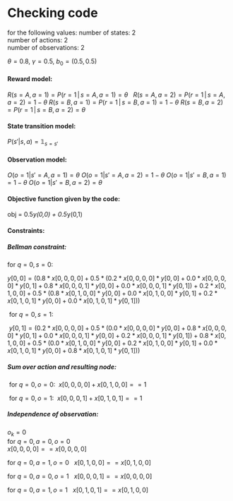# Checking code

for the following values:
number of states: 2  
number of actions: 2  
number of observations: 2

$\theta = 0.8$, $\gamma = 0.5$, $b_0 = (0.5, 0.5)$

#### Reward model:
$R(s = A, a = 1) = P(r = 1 \,|\, s= A, a=1) = \theta$  
$R(s = A, a = 2) = P(r = 1 \,|\, s= A, a=2) = 1 - \theta$
$R(s = B, a = 1) = P(r = 1 \,|\, s= B, a=1) = 1 - \theta$
$R(s = B, a = 2) = P(r = 1 \,|\, s= B, a=2) = \theta$

#### State transition model:
$P(s'|s, a) = \mathbb{1}_{s=s'}$

#### Observation model:
$O(o = 1|s' = A,a = 1) = \theta$
$O(o = 1|s' = A,a = 2) = 1 - \theta$
$O(o = 1|s' = B,a = 1) = 1 - \theta$
$O(o = 1|s' = B,a = 2) = \theta$

#### Objective function given by the code:
obj = 0.5*y(0,0) + 0.5*y(0,1)

#### Constraints:

##### Bellman constraint:
for $q = 0, s = 0$:

$y[0,0] = (0.8*x[0,0,0,0] + 0.5*(0.2*x[0,0,0,0]*y[0,0] + 0.0*x[0,0,0,0]*y[0,1] + 0.8*x[0,0,0,1]*y[0,0] + 0.0*x[0,0,0,1]*y[0,1])   + 0.2*x[0,1,0,0] + 0.5*(0.8*x[0,1,0,0]*y[0,0] + 0.0*x[0,1,0,0]*y[0,1] + 0.2*x[0,1,0,1]*y[0,0] + 0.0*x[0,1,0,1]*y[0,1]))$

 for $q = 0, s = 1:$
 
 $y[0,1] = (0.2*x[0,0,0,0] + 0.5*(0.0*x[0,0,0,0]*y[0,0] + 0.8*x[0,0,0,0]*y[0,1] + 0.0*x[0,0,0,1]*y[0,0] + 0.2*x[0,0,0,1]*y[0,1]) + 0.8*x[0,1,0,0] + 0.5*(0.0*x[0,1,0,0]*y[0,0] + 0.2*x[0,1,0,0]*y[0,1] + 0.0*x[0,1,0,1]*y[0,0] + 0.8*x[0,1,0,1]*y[0,1]))$

##### Sum over action and resulting node:
 for $q = 0, o = 0:$
 $x[0,0,0,0] + x[0,1,0,0] == 1$

 for $q = 0, o = 1:$
 $x[0,0,0,1] + x[0,1,0,1] == 1$

##### Independence of observation:
$o_k = 0$  
for $q = 0, a = 0, o = 0$  
$x[0,0,0,0] == x[0,0,0,0]$

for $q = 0, a = 1, o = 0$  
$x[0,1,0,0] == x[0,1,0,0]$

for $q = 0, a = 0, o = 1$  
$x[0,0,0,1] ==  x[0,0,0,0]$

for $q = 0, a = 1, o = 1$  
$x[0,1,0,1] == x[0,1,0,0]$
